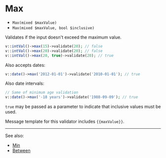 # Max

- `Max(mixed $maxValue)`
- `Max(mixed $maxValue, bool $inclusive)`

Validates if the input doesn't exceed the maximum value.

```php
v::intVal()->max(15)->validate(20); // false
v::intVal()->max(20)->validate(20); // false
v::intVal()->max(20, true)->validate(20); // true
```

Also accepts dates:

```php
v::date()->max('2012-01-01')->validate('2010-01-01'); // true
```

Also date intervals:

```php
// Same of minimum age validation
v::date()->max('-18 years')->validate('1988-09-09'); // true
```

`true` may be passed as a parameter to indicate that inclusive
values must be used.

Message template for this validator includes `{{maxValue}}`.

***
See also:

  * [Min](Min.md)
  * [Between](Between.md)
